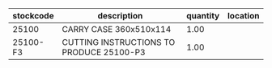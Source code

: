 |stockcode|description|quantity|location|
|---------|-----------|--------|--------|
|25100|CARRY CASE 360x510x114|1.00||
|25100-F3|CUTTING INSTRUCTIONS TO PRODUCE 25100-P3|1.00||
